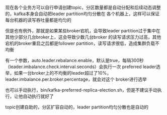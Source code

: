 
现在各个业务方可以自行申请创建topic，分区数量都是自动分配和后续动态调整的，kafka本身会自动把leader partition均匀分散在
各个机器上，这样可以保证每台机器的读写吞吐量都是均匀的

但是也有例外，那就是如果某些broker宕机，会导致leader partition过于集中在其他少部分几台broker上，这会导致少数几台broker
的读写请求压力过高，其他宕机的broker重启之后都是follower partition，读写请求很低，造成集群负载不均衡

有一个参数，auto.leader.rebalance.enable，默认是true，每隔300秒（leader.imbalance.check.interval.seconds）会执行一次
preferred leader选举，如果一台broker上的不均衡的leader超过了10%，leader.imbalance.per.broker.percentage，就会对这个
broker进行选举

也可以手动执行，bin/kafka-preferred-replica-election.sh，但是不建议手动执行，让他自动执行就好了

topic创建自助的，分区扩容自动的，leader partition均匀分散也是自动的

